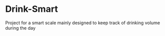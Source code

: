 # Drink-Smart
Project for a smart scale mainly designed to keep track of drinking volume during the day
